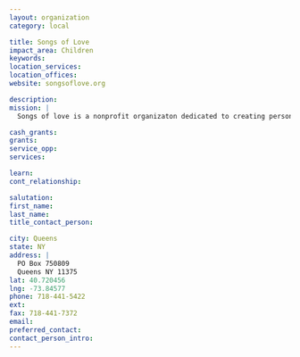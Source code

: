 ```yaml
---
layout: organization
category: local

title: Songs of Love
impact_area: Children
keywords: 
location_services: 
location_offices: 
website: songsoflove.org

description: 
mission: |
  Songs of love is a nonprofit organizaton dedicated to creating personalized songs for chronically and terminally ill children and young adults.

cash_grants: 
grants: 
service_opp: 
services: 

learn: 
cont_relationship: 

salutation: 
first_name: 
last_name: 
title_contact_person: 

city: Queens
state: NY
address: |
  PO Box 750809     
  Queens NY 11375
lat: 40.720456
lng: -73.84577
phone: 718-441-5422
ext: 
fax: 718-441-7372
email: 
preferred_contact: 
contact_person_intro: 
---
```

